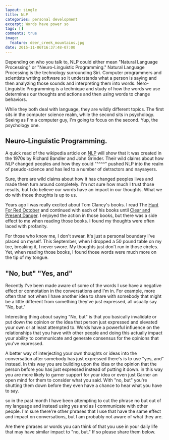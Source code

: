 ```yaml
---
layout: single
title: NLP
categories: personal development
excerpt: Words have power so
tags: []
comments: true
image:
  feature: deer_creek_mountains.jpg
date: 2015-11-06T16:37:48-07:00
---
```


Depending on who you talk to, NLP could either mean "Natural Language Processing" or "Neuro-Linguistic Programming." Natural Language Processing is the technology surrounding Siri. Computer programmers and scientists writing software so it understands what a person is saying and then analyzing those sounds and interpreting them into words. Nero-Linguistic Programming is a technique and study of how the words we use determines our thoughts and actions and then using words to change behaviors.

While they both deal with language, they are wildly different topics. The first sits in the computer science realm, while the second sits in psychology. Seeing as I'm a computer guy, I'm going to focus on the second. Yup, the psychology one.

## Neuro-Linguistic Programming.

A quick read of the wikipedia article on [NLP][nlp_wiki] will show that it was created in the 1970s by Richard Bandler and John Grinder. Their wild claims about how NLP changed peoples and how they could "^^^^" pushed NLP into the realm of pseudo-science and has led to a number of detractors and naysayers.

Sure, there are wild claims about how it has changed peoples lives and made them turn around completely. I'm not sure how much I trust those results, but I do believe our words have an impact in our thoughts. What we do with those thoughts is up to us.

Years ago I was really excited about Tom Clancy's books. I read The [Hunt For Red October][hunt] and continued with each of his books until [Clear and Present Danger][danger]. I enjoyed the action in those books, but there was a side effect to me when reading those books. I found my thoughts were often laced with profanity.

For those who know me, I don't swear. It's just a personal boundary I've placed on myself. This September, when I dropped a 50 pound table on my toe, breaking it, I never swore. My thoughts just don't run in those circles. Yet, when reading those books, I found those words were much more on the tip of my tongue.

## "No, but" "Yes, and"

Recently I've been made aware of some of the words I use have a negative effect or connotation in the conversations and I'm in. For example, more often than not when I have another idea to share with somebody that might be a little different from something they've just expressed, all usually say "No, but."

Interesting thing about saying "No, but" is that you basically invalidate or put down the opinion or the idea that person just expressed and elevated your own or at least attempted to. Words have a powerful influence on the relationships that you have with other people and doing this actually impact your ability to communicate and generate consensus for the opinions that you've expressed.

A better  way of interjecting your own thoughts or ideas into the conversation after somebody has just expressed there's is to use "yes, and" instead. In this way you are building upon the idea or the opinion that the person before you has just expressed instead of putting it down.  in this way you are more likely to garner support for your idea or even just Garner an open mind for them to consider what you said. With "no, but" you're shutting them down before they even have a chance to hear what you have to say.

 so in the past month I have been attempting to cut the phrase no but out of my language and instead using yes and as I communicate with other people. I'm sure there're other phrases that I use that have the same effect and impact on conversations, but I am probably not aware of what they are.

 Are there phrases or words you can think of that you use in your daily life that may have similar impact to "no, but." If so please share them below.

[nlp_wiki]: https://en.wikipedia.org/wiki/Neuro-linguistic_programming
[hunt]: http://www.amazon.com/dp/0425240339/?tag=digitalbias-20
[danger]: http://www.amazon.com/dp/0425122123/?tag=digitalbias-20
